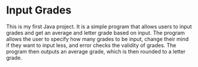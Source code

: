 # Input Grades

This is my first Java project. It is a simple program that allows users to input grades and get an average and letter grade based on input. The program allows the user to specify how many grades to be input, change their mind if they want to input less, and error checks the validity of grades. The program then outputs an average grade, which is then rounded to a letter grade.
